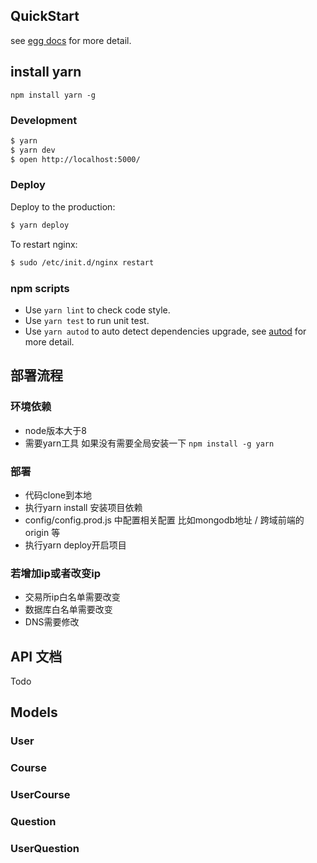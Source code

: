 ## QuickStart

<!-- add docs here for user -->

see [egg docs][egg] for more detail.

## install yarn
```
npm install yarn -g
```

### Development

```bash
$ yarn
$ yarn dev
$ open http://localhost:5000/
```

### Deploy

Deploy to the production:

```bash
$ yarn deploy
```

To restart nginx:

```bash
$ sudo /etc/init.d/nginx restart
```

### npm scripts

- Use `yarn lint` to check code style.
- Use `yarn test` to run unit test.
- Use `yarn autod` to auto detect dependencies upgrade, see [autod](https://www.npmjs.com/package/autod) for more detail.

[egg]: https://eggjs.org

## 部署流程
### 环境依赖
- node版本大于8
- 需要yarn工具 如果没有需要全局安装一下 `npm install -g yarn`

### 部署
- 代码clone到本地
- 执行yarn install 安装项目依赖
- config/config.prod.js 中配置相关配置 比如mongodb地址 / 跨域前端的origin 等
- 执行yarn deploy开启项目

### 若增加ip或者改变ip
- 交易所ip白名单需要改变
- 数据库白名单需要改变
- DNS需要修改

## API 文档
Todo

## Models

### User

### Course

### UserCourse

### Question

### UserQuestion

